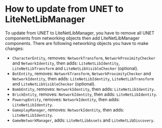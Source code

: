 # How to update from UNET to LiteNetLibManager

To update from UNET to LiteNetLibManager, you have to remove all UNET components from networking objects then add LiteNetLibManager components. There are following networking objects you have to make changes:

* `CharacterEntity`, removes: `NetworkTransform`, `NetworkProximityChecker` and `NetworkIdentity`, then adds: `LiteNetLibIdentity`, `LiteNetLibTransform` and `LiteNetLibVisibleChecker` (optional).
* `BotEntity`, removes: `NetworkTransform`, `NetworkProximityChecker` and `NetworkIdentity`, then adds: `LiteNetLibIdentity`, `LiteNetLibTransform` and `LiteNetLibVisibleChecker` (optional).
* `BombEntity`, removes: `NetworkIdentity`, then adds: `LiteNetLibIdentity`.
* `BrickEntity`, removes: `NetworkIdentity`, then adds: `LiteNetLibIdentity`.
* `PowerupEntity`, removes: `NetworkIdentity`, then adds: `LiteNetLibIdentity`.
* `GameplayManager`, removes: `NetworkIdentity`, then adds: `LiteNetLibIdentity`.
* `GameNetworkManager`, adds: `LiteNetLibAssets` and `LiteNetLibDiscovery`.
